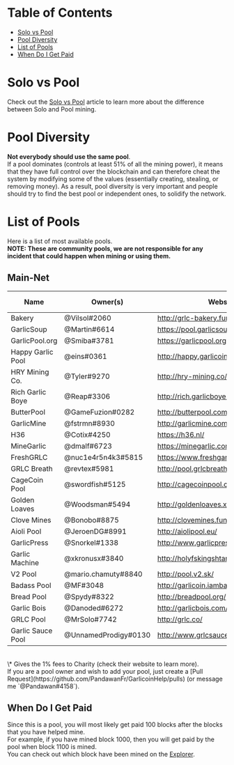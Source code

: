# Table of Contents
- [Solo vs Pool](#solo-vs-pool)
- [Pool Diversity](#pool-diversity)
- [List of Pools](#list-of-pools)
- [When Do I Get Paid](#when-do-i-get-paid)

# Solo vs Pool
Check out the [Solo vs Pool](how-to-mine.html#solo-vs-pool) article to learn more about the difference between Solo and Pool mining.

# Pool Diversity
**Not everybody should use the same pool**.  
If a pool dominates (controls at least 51% of all the mining power), it means that they have full control over the blockchain and can therefore cheat the system by modifying some of the values (essentially creating, stealing, or removing money). As a result, pool diversity is very important and people should try to find the best pool or independent ones, to solidify the network.

# List of Pools
Here is a list of most available pools.  
**NOTE: These are community pools, we are not responsible for any incident that could happen when mining or using them.**

## Main-Net
| Name              | Owner(s)             | Website                                | Pool Fee | Address                                         | Verified |
|-------------------|----------------------|----------------------------------------|----------|-------------------------------------------------|----------|
| Bakery            | @Vilsol#2060         | http://grlc-bakery.fun/                | 1%       | stratum+tcp://pool.grlc-bakery.fun:3333         | Yes      |
| GarlicSoup        | @Martin#6614         | https://pool.garlicsoup.xyz            | 1%**\*** | stratum+tcp://us.pool.garlicsoup.xyz:3333       | Yes      |
| GarlicPool.org    | @Smiba#3781          | https://garlicpool.org                 | 1%       | stratum+tcp://stratum.garlicpool.org:3333       | Yes      |
| Happy Garlic Pool | @eins#0361           | http://happy.garlicoin.fun             | 0.5%     | stratum+tcp://happy.garlicoin.fun:3210          | Yes      |
| HRY Mining Co.    | @Tyler#9270          | http://hry-mining.co/                  | 0.5%     | stratum+tcp://hry-mining.co:3032                | Yes      |
| Rich Garlic Boye  | @Reap#3306           | http://rich.garlicboye.com/            | 1%       | stratum+tcp://rich.garlicboye.com:3333          | Yes      |
| ButterPool        | @GameFuzion#0282     | http://butterpool.com/                 | 0.75%    | stratum+tcp://butterpool.com:3032               | Yes      |
| GarlicMine        | @fstrmn#8930         | http://garlicmine.com                  | 0.42%    | stratum+tcp://garlicmine.com:3333               | No       |
| H36               | @Cotix#4250          | https://h36.nl/                        | 0%       | stratum+tcp://h36.nl:3333                       | No       |
| MineGarlic        | @dmalf#6723          | https://minegarlic.com/                | 1%       | stratum+tcp://pool.minegarlic.com:3032          | No       |
| FreshGRLC         | @nuc1e4r5n4k3#5815   | https://www.freshgarlicblocks.net/     | 0%       | stratum+tcp://freshgarlicblocks.net:3032        | No       |
| GRLC Breath       | @revtex#5981         | http://pool.grlcbreath.com/            | 1%       | stratum+tcp://pool.grlcbreath.com:3032          | No       |
| CageCoin Pool     | @swordfish#5125      | http://cagecoinpool.com                | 1%       | stratum+tcp://cagecoinpool.com:3334             | No       |
| Golden Loaves     | @Woodsman#5494       | http://goldenloaves.xyz/               | 0.5%     | stratum+tcp://159.89.152.215:3333               | No       |
| Clove Mines       | @Bonobo#8875         | http://clovemines.fun/                 | 0.05%    | stratum+tcp://clovemines.fun:3333               | No       |
| Aioli Pool        | @JeroenDG#8991       | http://aiolipool.eu/                   | 0.5%     | stratum+tcp://mine.aiolipool.eu:3333            | No       |
| GarlicPress       | @Snorkel#1338        | http://www.garlicpress.eu              | 1%       | stratum+tcp://garlicpress.eu:3333               | No       |
| Garlic Machine    | @xkronusx#3840       | http://holyfskingshtareyouserious.com/ | 0.5%     | stratum+tcp://garlicmachine.redirectme.net:3032 | No       |
| V2 Pool           | @mario.chamuty#8840  | http://pool.v2.sk/                     | 0.5%     | stratum+tcp://pool.v2.sk:3433                   | No       |
| Badass Pool       | @MF#3048             | http://garlicoin.iambadass.com/        | 0.69%    | stratum+tcp://garlicoin.iambadass.com:3333      | No       |
| Bread Pool        | @Spydy#8322          | http://breadpool.org/                  | 0%       | stratum+tcp://breadpool.org:3333                | No       |
| Garlic Bois       | @Danoded#6272        | http://garlicbois.com/                 | 0.25%    | stratum+tcp://garlicbois.com:3333               | No       |
| GRLC Pool         | @MrSolo#7742         | http://grlc.co/                        | 0.69%    | stratum+tcp://grlc.co:3032                      | No       |
| Garlic Sauce Pool | @UnnamedProdigy#0130 | http://www.grlcsauce.fun/              | 1%       | stratum+tcp://pool.grlcsauce.fun:3333           | No       |  

<br>
\* Gives the 1% fees to Charity (check their website to learn more).  
<br>
If you are a pool owner and wish to add your pool, just create a [Pull Request](https://github.com/PandawanFr/GarlicoinHelp/pulls) (or message me `@Pandawan#4158`).

## When Do I Get Paid
Since this is a pool, you will most likely get paid 100 blocks after the blocks that you have helped mine.  
For example, if you have mined block 1000, then you will get paid by the pool when block 1100 is mined.  
You can check out which block have been mined on the [Explorer](http://explorer.garlicoin.io/).
